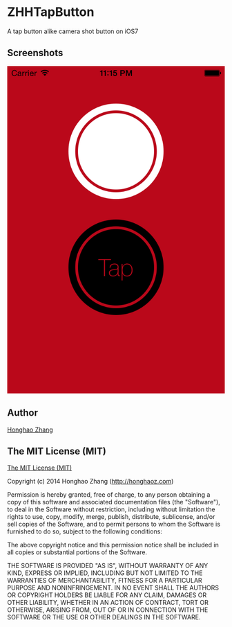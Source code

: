 
# ZHHTapButton

A tap button alike camera shot button on iOS7

## Screenshots

![Buttons example](https://raw.githubusercontent.com/honghaoz/ZHHTapButton/master/Screen%20shot.png)

## Author

[Honghao Zhang](http://ca.linkedin.com/in/honghaozhang/)

## The MIT License (MIT)

[The MIT License (MIT)](./LICENSE.md)

Copyright (c) 2014 Honghao Zhang (http://honghaoz.com)

Permission is hereby granted, free of charge, to any person obtaining a copy of this software and associated documentation files (the "Software"), to deal in the Software without restriction, including without limitation the rights to use, copy, modify, merge, publish, distribute, sublicense, and/or sell copies of the Software, and to permit persons to whom the Software is furnished to do so, subject to the following conditions:

The above copyright notice and this permission notice shall be included in all copies or substantial portions of the Software.

THE SOFTWARE IS PROVIDED "AS IS", WITHOUT WARRANTY OF ANY KIND, EXPRESS OR IMPLIED, INCLUDING BUT NOT LIMITED TO THE WARRANTIES OF MERCHANTABILITY, FITNESS FOR A PARTICULAR PURPOSE AND NONINFRINGEMENT. IN NO EVENT SHALL THE AUTHORS OR COPYRIGHT HOLDERS BE LIABLE FOR ANY CLAIM, DAMAGES OR OTHER LIABILITY, WHETHER IN AN ACTION OF CONTRACT, TORT OR OTHERWISE, ARISING FROM, OUT OF OR IN CONNECTION WITH THE SOFTWARE OR THE USE OR OTHER DEALINGS IN THE SOFTWARE.
